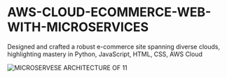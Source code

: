 # AWS-CLOUD-ECOMMERCE-WEB-WITH-MICROSERVICES

Designed and crafted a robust e-commerce site spanning
diverse clouds, highlighting mastery in Python, JavaScript, 
HTML, CSS, AWS Cloud

![MICROSERVESE ARCHITECTURE OF 11](https://github.com/kanjijadav/AWS-CLOUD-ECOMMERCE-WEB-WITH-MICROSERVICES/assets/114801641/ea87e80e-9119-4e3a-a124-c0ca869df34f)
